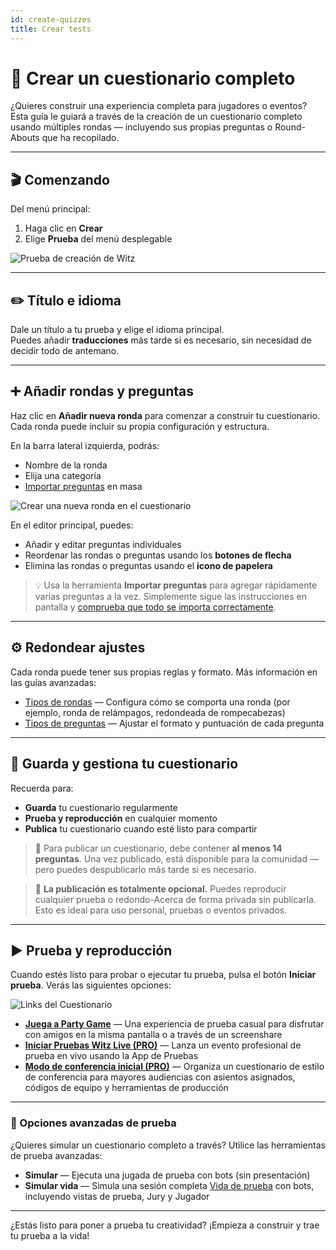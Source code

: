 ```yaml
---
id: create-quizzes
title: Crear tests
---
```


# 🧠 Crear un cuestionario completo

¿Quieres construir una experiencia completa para jugadores o eventos? Esta guía le guiará a través de la creación de un cuestionario completo usando múltiples rondas — incluyendo sus propias preguntas o Round-Abouts que ha recopilado.

---

## 🎬 Comenzando

Del menú principal:

1. Haga clic en **Crear**
2. Elige **Prueba** del menú desplegable

![Prueba de creación de Witz](/images/create-quiz.png)

---

## ✏️ Título e idioma

Dale un título a tu prueba y elige el idioma principal.\
Puedes añadir **traducciones** más tarde si es necesario, sin necesidad de decidir todo de antemano.

---

## ➕ Añadir rondas y preguntas

Haz clic en **Añadir nueva ronda** para comenzar a construir tu cuestionario. Cada ronda puede incluir su propia configuración y estructura.

En la barra lateral izquierda, podrás:

- Nombre de la ronda
- Elija una categoría
- [Importar preguntas](../editor/015-importing-questions.md) en masa

![Crear una nueva ronda en el cuestionario](/images/quiz-add-round.png)

En el editor principal, puedes:

- Añadir y editar preguntas individuales
- Reordenar las rondas o preguntas usando los **botones de flecha**
- Elimina las rondas o preguntas usando el **icono de papelera**

> 💡 Usa la herramienta **Importar preguntas** para agregar rápidamente varias preguntas a la vez. Simplemente sigue las instrucciones en pantalla y [comprueba que todo se importa correctamente](../editor/015-importing-questions.md).

---

## ⚙️ Redondear ajustes

Cada ronda puede tener sus propias reglas y formato. Más información en las guías avanzadas:

- [Tipos de rondas](../round-types/000-round-types.md) — Configura cómo se comporta una ronda (por ejemplo, ronda de relámpagos, redondeada de rompecabezas)
- [Tipos de preguntas](../question-types/000-question-types.md) — Ajustar el formato y puntuación de cada pregunta

---

## 💾 Guarda y gestiona tu cuestionario

Recuerda para:

- **Guarda** tu cuestionario regularmente
- **Prueba y reproducción** en cualquier momento
- **Publica** tu cuestionario cuando esté listo para compartir

> 📢 Para publicar un cuestionario, debe contener **al menos 14 preguntas**. Una vez publicado, está disponible para la comunidad — pero puedes despublicarlo más tarde si es necesario.

> 📝 **La publicación es totalmente opcional.** Puedes reproducir cualquier prueba o redondo-Acerca de forma privada sin publicarla. Esto es ideal para uso personal, pruebas o eventos privados.

---

## ▶️ Prueba y reproducción

Cuando estés listo para probar o ejecutar tu prueba, pulsa el botón **Iniciar prueba**. Verás las siguientes opciones:

![Links del Cuestionario](/images/quiz-playlinks.png)

- **[Juega a Party Game](../players/001-playing-quizwitz.md)** — Una experiencia de prueba casual para disfrutar con amigos en la misma pantalla o a través de un screenshare
- **[Iniciar Pruebas Witz Live (PRO)](../quizmaster/001-introduction.md)** — Lanza un evento profesional de prueba en vivo usando la App de Pruebas
- **[Modo de conferencia inicial (PRO)](../tutorials/050-conference-booth.md)** — Organiza un cuestionario de estilo de conferencia para mayores audiencias con asientos asignados, códigos de equipo y herramientas de producción

---

### 🧪 Opciones avanzadas de prueba

¿Quieres simular un cuestionario completo a través? Utilice las herramientas de prueba avanzadas:

- **Simular** — Ejecuta una jugada de prueba con bots (sin presentación)
- **Simular vida** — Simula una sesión completa [Vida de prueba](../quizmaster/001-introduction.md) con bots, incluyendo vistas de prueba, Jury y Jugador

---

¿Estás listo para poner a prueba tu creatividad? ¡Empieza a construir y trae tu prueba a la vida!
